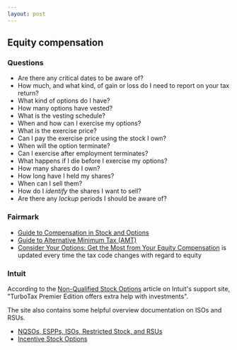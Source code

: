 ```yaml
---
layout: post
---
```


## Equity compensation

### Questions

* Are there any critical dates to be aware of?
* How much, and what kind, of gain or loss do I need to report on your tax return?
* What kind of options do I have?
* How many options have vested?
* What is the vesting schedule?
* When and how can I exercise my options?
* What is the exercise price?
* Can I pay the exercise price using the stock I own?
* When will the option terminate?
* Can I exercise after employment terminates?
* What happens if I die before I exercise my options?
* How many shares do I own?
* How long have I held my shares?
* When can I sell them?
* How do I _identify_ the shares I want to sell?
* Are there any _lockup_ periods I should be aware of?

### Fairmark

* [Guide to Compensation in Stock and Options](http://fairmark.com/execcomp/index.htm)
* [Guide to Alternative Minimum Tax (AMT)](http://fairmark.com/amt/index.htm)
* [Consider Your Options: Get the Most from Your Equity Compensation](http://www.amazon.com/gp/product/0979224896/ref=ox_sc_act_title_1?ie=UTF8&m=ATVPDKIKX0DER) is updated every time the tax code changes with regard to equity

### Intuit

According to the [Non-Qualified Stock Options](http://turbotax.intuit.com/tax-tools/tax-tips/Investments-and-Taxes/Non-Qualified-Stock-Options/INF12046.html) article on Intuit's support site, "TurboTax Premier Edition offers extra help with investments".

The site also contains some helpful overview documentation on ISOs and RSUs.

* [NQSOs, ESPPs, ISOs, Restricted Stock, and RSUs](http://turbotax.intuit.com/support/iq/Investment-Income/NQSOs--ESPPs--ISOs--Restricted-Stock--and-RSUs/GEN12204.html)
* [Incentive Stock Options](http://turbotax.intuit.com/tax-tools/tax-tips/Investments-and-Taxes/Incentive-Stock-Options/INF12049.html)
